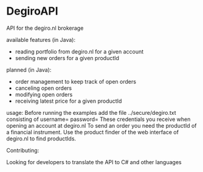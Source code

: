 DegiroAPI
=========

API for the degiro.nl brokerage

available features (in Java):
- reading portfolio from degiro.nl for a given account
- sending new orders for a given productId

planned (in Java):
- order management to keep track of open orders
- canceling open orders
- modifying open orders
- receiving latest price for a given productId


usage:
Before running the examples add the file
../secure/degiro.txt
consisting of
username=<username>
password=<password>
These credentials you receive when opening an account at degiro.nl
To send an order you need the productId of a financial instrument. Use the product finder of the web interface of degiro.nl to find productIds.


Contributing:

Looking for developers to translate the API to C# and other languages
